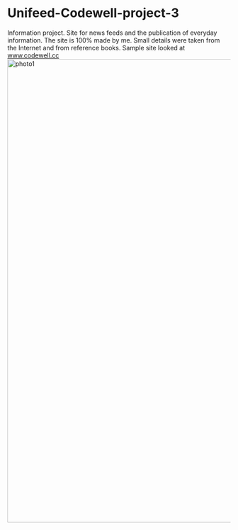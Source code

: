 # Unifeed-Codewell-project-3
Information project. 
Site for news feeds and the publication of everyday information.
The site is 100% made by me. Small details were taken from the Internet and from reference books.
Sample site looked at www.codewell.cc
<img width="1045" alt="photo1" src="https://user-images.githubusercontent.com/88318690/129244093-a2c16a0a-510c-4780-b119-498b088197ed.PNG">
